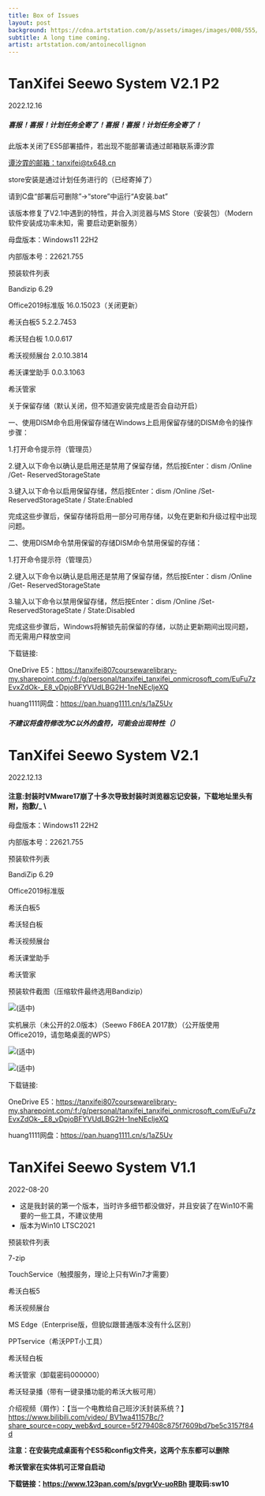 ```yaml
---
title: Box of Issues
layout: post
background: https://cdna.artstation.com/p/assets/images/images/008/555/002/large/antoine-collignon-bigger.jpg
subtitle: A long time coming.
artist: artstation.com/antoinecollignon
---
```


# TanXifei Seewo System V2.1 P2

2022.12.16

##### 喜报！喜报！计划任务全寄了！喜报！喜报！计划任务全寄了！

此版本关闭了ES5部署插件，若出现不能部署请通过邮箱联系谭汐霏

[谭汐霏的邮箱：tanxifei@tx648.cn](mailto:谭汐霏的邮箱：tanxifei@tx648.cn)

store安装是通过计划任务进行的（已经寄掉了）

请到C盘“部署后可删除”→“store”中运行“A安装.bat”

该版本修复了V2.1中遇到的特性，并合入浏览器与MS Store（安装包）（Modern软件安装成功率未知，需 要启动更新服务）

母盘版本：Windows11 22H2

内部版本号：22621.755

预装软件列表

Bandizip 6.29

Office2019标准版 16.0.15023（关闭更新）

希沃白板5 5.2.2.7453

希沃轻白板 1.0.0.617

希沃视频展台 2.0.10.3814

希沃课堂助手 0.0.3.1063

希沃管家

关于保留存储（默认关闭，但不知道安装完成是否会自动开启）

一、使用DISM命令启用保留存储在Windows上启用保留存储的DISM命令的操作步骤：

1.打开命令提示符（管理员）

2.键入以下命令以确认是启用还是禁用了保留存储，然后按Enter：dism /Online /Get- ReservedStorageState

3.键入以下命令以启用保留存储，然后按Enter：dism /Online /Set-ReservedStorageState / State:Enabled

完成这些步骤后，保留存储将启用一部分可用存储，以免在更新和升级过程中出现问题。

二、使用DISM命令禁用保留的存储DISM命令禁用保留的存储：

1.打开命令提示符（管理员）

2.键入以下命令以确认是启用还是禁用了保留存储，然后按Enter：dism /Online /Get- ReservedStorageState

3.输入以下命令以禁用保留存储，然后按Enter：dism /Online /Set-ReservedStorageState / State:Disabled

完成这些步骤后，Windows将解锁先前保留的存储，以防止更新期间出现问题，而无需用户释放空间

下载链接:

OneDrive E5：https://tanxifei807coursewarelibrary-my.sharepoint.com/:f:/g/personal/tanxifei_tanxifei_onmicrosoft_com/EuFu7zEvxZdOk-_E8_vDpjoBFYVUdLBG2H-1neNEcljeXQ

huang1111网盘：https://pan.huang1111.cn/s/1aZ5Uv

##### 不建议将盘符修改为C以外的盘符，可能会出现特性（）

# TanXifei Seewo System V2.1

2022.12.13

#### 注意:封装时VMware17崩了十多次导致封装时浏览器忘记安装，下载地址里头有附，抱歉/_ \

母盘版本：Windows11 22H2

内部版本号：22621.755

预装软件列表

BandiZip 6.29

Office2019标准版

希沃白板5

希沃轻白板

希沃视频展台

希沃课堂助手

希沃管家

预装软件截图（压缩软件最终选用Bandizip）

![(适中)](https://sway.office.com/s/WVaBFerAZKJpd0M6/images/YVNr5vcLRAW8rZ?quality=960&allowAnimation=true)

实机展示（未公开的2.0版本）（Seewo F86EA 2017款）（公开版使用Office2019，请忽略桌面的WPS）

![(适中)](https://sway.office.com/s/WVaBFerAZKJpd0M6/images/zuasOWaFhJa5-o?quality=1199&allowAnimation=true)

![(适中)](https://sway.office.com/s/WVaBFerAZKJpd0M6/images/FNMfxuq1lV4NgN?quality=1199&allowAnimation=true)

下载链接:

OneDrive E5：https://tanxifei807coursewarelibrary-my.sharepoint.com/:f:/g/personal/tanxifei_tanxifei_onmicrosoft_com/EuFu7zEvxZdOk-_E8_vDpjoBFYVUdLBG2H-1neNEcljeXQ

huang1111网盘：https://pan.huang1111.cn/s/1aZ5Uv

# TanXifei Seewo System V1.1

2022-08-20

- 这是我封装的第一个版本，当时许多细节都没做好，并且安装了在Win10不需要的一些工具，不建议使用
- 版本为Win10 LTSC2021

预装软件列表

7-zip

TouchService（触摸服务，理论上只有Win7才需要）

希沃白板5

希沃视频展台

MS Edge（Enterprise版，但貌似跟普通版本没有什么区别）

PPTservice（希沃PPT小工具）

希沃轻白板

希沃管家（卸载密码000000）

希沃轻录播（带有一键录播功能的希沃大板可用）

介绍视频（屑作）：【当一个电教给自己班汐沃封装系统？】 [https://www.bilibili.com/video/ BV1wa41157Bc/?share_source=copy_web&vd_source=5f279408c875f7609bd7be5c3157f84d](https://www.bilibili.com/video/BV1wa41157Bc/?share_source=copy_web&vd_source=5f279408c875f7609bd7be5c3157f84d)

**注意：在安装完成桌面有个ES5和config文件夹，这两个东东都可以删除**

**希沃管家在实体机可正常自启动**

**下载链接：https://www.123pan.com/s/pvgrVv-uoRBh 提取码:sw10**